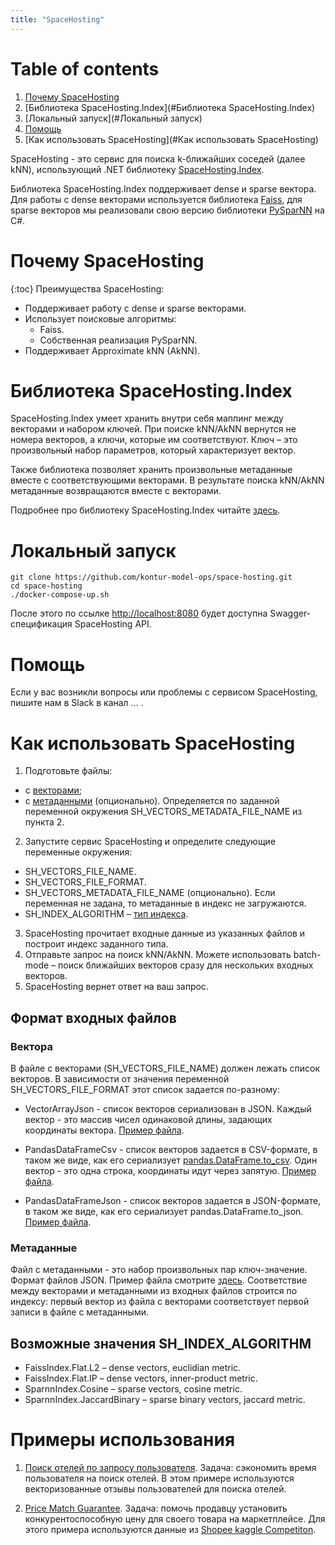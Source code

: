 ```yaml
---
title: "SpaceHosting"
---
```

# Table of contents
1. [Почему SpaceHosting](#why)
2. [Библиотека SpaceHosting.Index](#Библиотека SpaceHosting.Index)
3. [Локальный запуск](#Локальный запуск)    
4. [Помощь](#Помощь)
5. [Как использовать SpaceHosting](#Как использовать SpaceHosting)

SpaceHosting - это сервис для поиска k-ближайших соседей (далее kNN), использующий .NET библиотеку [SpaceHosting.Index](https://github.com/kontur-model-ops/space-hosting-index#spacehostingindex). 

Библиотека SpaceHosting.Index поддерживает dense и sparse вектора. Для работы с dense векторами используется библиотека [Faiss](https://github.com/facebookresearch/faiss), для sparse векторов мы реализовали свою версию библиотеки [PySparNN](https://github.com/facebookresearch/pysparnn) на C#. 

# Почему SpaceHosting <a name="why"></a>
{:toc}
Преимущества SpaceHosting: 
* Поддерживает работу с dense и sparse векторами.
* Использует поисковые алгоритмы:
  * Faiss.
  * Собственная реализация PySparNN.
* Поддерживает Approximate kNN (AkNN).

# Библиотека SpaceHosting.Index
SpaceHosting.Index умеет хранить внутри себя маппинг между векторами и набором ключей. При поиске kNN/AkNN вернутся не номера векторов, а ключи, которые им соответствуют. Ключ – это произвольный набор параметров, который характеризует вектор. 

Также библиотека позволяет хранить произвольные метаданные вместе с соответствующими векторами. В результате поиска kNN/AkNN метаданные возвращаются вместе с векторами. 

Подробнее про библиотеку SpaceHosting.Index читайте [здесь](https://github.com/kontur-model-ops/space-hosting-index#spacehostingindex).

# Локальный запуск
```
git clone https://github.com/kontur-model-ops/space-hosting.git 
cd space-hosting 
./docker-compose-up.sh
```
После этого по ссылке <http://localhost:8080> будет доступна Swagger-спецификация SpaceHosting API.

# Помощь
Если у вас возникли вопросы или проблемы с сервисом SpaceHosting, пишите нам в Slack в канал … .

# Как использовать SpaceHosting 
1. Подготовьте файлы:
 * с [векторами](https://irindescence.github.io/github-pages-with-jekyll/#%D0%B2%D0%B5%D0%BA%D1%82%D0%BE%D1%80%D0%B0); 
 * с [метаданными](https://irindescence.github.io/github-pages-with-jekyll/#%D0%BC%D0%B5%D1%82%D0%B0%D0%B4%D0%B0%D0%BD%D0%BD%D1%8B%D0%B5) (опционально). Определяется по заданной переменной окружения SH_VECTORS_METADATA_FILE_NAME из пункта 2. 
2. Запустите сервис SpaceHosting и определите следующие переменные окружения:
 * SH_VECTORS_FILE_NAME.
 * SH_VECTORS_FILE_FORMAT.
 * SH_VECTORS_METADATA_FILE_NAME (опционально). 
    Если переменная не задана, то метаданные в индекс не загружаются.
 * SH_INDEX_ALGORITHM – [тип индекса](https://github.com/irindescence/github-pages-with-jekyll/blob/main/index.md#%D0%B2%D0%BE%D0%B7%D0%BC%D0%BE%D0%B6%D0%BD%D1%8B%D0%B5-%D0%B7%D0%BD%D0%B0%D1%87%D0%B5%D0%BD%D0%B8%D1%8F-sh_index_algorithm). 
3. SpaceHosting прочитает входные данные из указанных файлов и построит индекс заданного типа.
4. Отправьте запрос на поиск kNN/AkNN.
   Можете использовать batch-mode – поиск ближайших векторов сразу для нескольких входных векторов.
5. SpaceHosting вернет ответ на ваш запрос.

## Формат входных файлов
### Вектора
В файле с векторами (SH_VECTORS_FILE_NAME) должен лежать список векторов. В зависимости от значения переменной SH_VECTORS_FILE_FORMAT этот список задается по-разному:
* VectorArrayJson - список векторов сериализован в JSON. Каждый вектор - это массив чисел одинаковой длины, задающих координаты вектора. [Пример файла](https://github.com/kontur-model-ops/space-hosting/blob/master/.data-samples/vectors.json).

* PandasDataFrameCsv - список векторов задается в CSV-формате, в таком же виде, как его сериализует [pandas.DataFrame.to_csv](https://pandas.pydata.org/docs/reference/api/pandas.DataFrame.to_csv.html). Один вектор - это одна строка, координаты идут через запятую. [Пример файла](https://github.com/kontur-model-ops/space-hosting/blob/master/.data-samples/vectors-df.csv).

* PandasDataFrameJson - список векторов задается в JSON-формате, в таком же виде, как его сериализует pandas.DataFrame.to_json. [Пример файла](https://github.com/kontur-model-ops/space-hosting/blob/master/.data-samples/vectors-df.json). 

### Метаданные
Файл с метаданными - это набор произвольных пар ключ-значение. Формат файлов JSON. Пример файла смотрите [здесь](https://github.com/kontur-model-ops/space-hosting/blob/master/.data-samples/vectors-metadata.json). Соответствие между векторами и метаданными из входных файлов строится по индексу: первый вектор из файла с векторами соответствует первой записи в файле с метаданными.

## Возможные значения SH_INDEX_ALGORITHM
* FaissIndex.Flat.L2 – dense vectors, euclidian metric.
* FaissIndex.Flat.IP – dense vectors, inner-product metric.
* SparnnIndex.Cosine – sparse vectors, cosine metric.
* SparnnIndex.JaccardBinary – sparse binary vectors, jaccard metric.

# Примеры использования
1. [Поиск отелей по запросу пользователя](https://github.com/kontur-model-ops/space-hosting/blob/master/samples/spacehosting_hotels_example.ipynb).
Задача: сэкономить время пользователя на поиск отелей. 
В этом примере используются векторизованные отзывы пользователей для поиска отелей.

2. [Price Match Guarantee](https://github.com/kontur-model-ops/space-hosting/blob/master/samples/spacehosting_cv_example.ipynb).
Задача: помочь продавцу установить конкурентоспособную цену для своего товара на маркетплейсе.
Для этого примера используются данные из [Shopee kaggle Competiton](https://www.kaggle.com/c/shopee-product-matching/overview/description).

